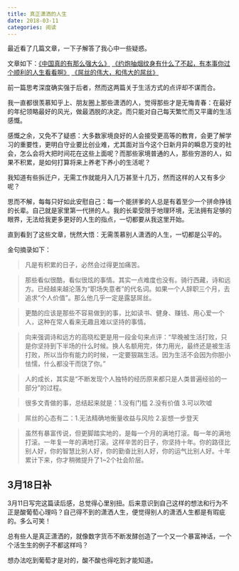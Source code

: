 ```yaml
---
title: 真正潇洒的人生
date: 2018-03-11
categories: 阅读
---
```


最近看了几篇文章，一下子解答了我心中一些疑惑。

<!--more-->

文章如下：[《中国真的有那么强大么》](http://mp.weixin.qq.com/s?__biz=MzAxNTMxMTc0MA==&mid=2651015737&idx=1&sn=205e10e92778e5e3f233e647d1b79bbe&chksm=80721c2ab705953c246dd310d3158746aa4f53e3a814fcb61653a8b8bc98aa344a84cd67e05e&scene=27#wechat_redirect) [《约炮抽烟纹身有什么了不起，有本事你过个顺利的人生看看啊》](https://www.jianshu.com/p/a7e536d7a1dc) [《屌丝的伟大，和伟大的屌丝》](https://site.douban.com/280724/widget/notes/193439332/note/654243806/)

前一篇思考深度确实强于后者，然而这两篇关于生活方式的点评却不谋而合。

我一直都很羡慕知乎上、朋友圈上那些潇洒的人，觉得那些才是无悔青春：在最好的年纪领略最好的风光，做最洒脱的决定。而只能对自己每天繁忙而又平庸的生活感慨。

感慨之余，又免不了疑惑：大多数家境良好的人会接受更高等的教育，会更了解学习的重要性，更明白守业要比创业难，尤其面对当今这个日新月异的瞬息万变的社会，怎么会将大把时间花在这些上面呢？而那些家境普通的人，那些穷游的人，如果不积累，是如何打算将来上养老下养小的生活呢？

我知道有些拆迁户，无需工作就能月入几万甚至十几万，然而这样的人又有多少呢？

思而不解，每每只好如此安慰自己：每一个能拼爹的人总是有着至少一个拼命挣钱的长辈。自己就是家里第一代拼的人。我的长辈受限于地理环境，无法拥有足够的眼界，无法给我更多更好的人生的指点，一切都要从我这里开始。

直到看到了这些文章，恍然大悟：无需羡慕别人潇洒的人生，一切都是公平的。

金句摘录如下：
> 凡是有积累的日子，必然会过得更加痛苦。

> 那些看似很酷，看似很炫的事情。其实一点难度也没有。骑行西藏，诗和远方。已经越来越沦落为“职场失意者”的代名词。如果一个人辞职三个月，去追求“个人价值”。那么他几乎一定是露瑟屌丝。

> 更酷的应该是那些不容易做到的事，比如读书、健身、赚钱、用心爱一个人，这种在常人看来无趣且难以坚持的事情。

> 向来强调诗和远方的高晓松更是用一段金句来点评：“早晚被生活打败，只是你坚持到下半场的什么时候。换人名额用完，体力用光，最终还是被生活打败，所以当你有能力的时候，一定要狠踹生活。因为生活不会因为你胆小怯懦，什么都没干而饶了你。”

> 人的成长，其实是“不断发现个人独特的经历原来都只是人类普遍经验的一部分”的过程。

> 很多文青做的事，总结起来就是：1.没有门槛 2.没有价值 3.可以吹嘘

> 屌丝的心态有二：1.无法精确地衡量收益与风险 2.妄想一步登天

> 虽然有暴富传说，但更脚踏实地的，是每一个月的满地打滚。每一年的满地打滚。一年复一年的满地打滚。这样辛苦的日子，你坚持十年。你的路径比别人好，你的智慧比别人好，你的勤奋比别人好，你的运气比别人好。十年累计下来，你才稍微提升了1~2个社会阶层。


## 3月18日补
3月11日写完这篇读后感，总觉得心里别扭。后来意识到自己这样的想法和行为不正是酸葡萄心理吗？自己得不到的潇洒人生，便觉得别人的潇洒人生都是有瑕疵的。多么可笑！

总有些人是真正潇洒的，就像数字货币不断发酵创造了一个又一个暴富神话，一个个活生生的例子不都这样吗？

想办法吃到葡萄才是对的，酸不酸也得吃到才能知道。
